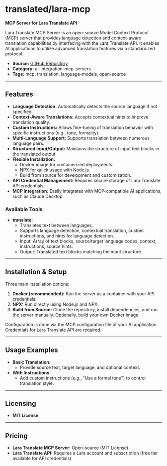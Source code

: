 # translated/lara-mcp

**MCP Server for Lara Translate API**

Lara Translate MCP Server is an open-source Model Context Protocol (MCP) server that provides language detection and context-aware translation capabilities by interfacing with the Lara Translate API. It enables AI applications to utilize advanced translation features via a standardized protocol.

- **Source:** [GitHub Repository](https://github.com/translated/lara-mcp)
- **Category:** ai-integration-mcp-servers
- **Tags:** mcp, translation, language-models, open-source

---

## Features

- **Language Detection:** Automatically detects the source language if not specified.
- **Context-Aware Translations:** Accepts contextual hints to improve translation quality.
- **Custom Instructions:** Allows fine-tuning of translation behavior with specific instructions (e.g., tone, formality).
- **Multi-Language Support:** Supports translation between numerous language pairs.
- **Structured Input/Output:** Maintains the structure of input text blocks in the translated output.
- **Flexible Installation:**
  - Docker image for containerized deployments.
  - NPX for quick usage with Node.js.
  - Build from source for development and customization.
- **API Credential Management:** Requires secure storage of Lara Translate API credentials.
- **MCP Integration:** Easily integrates with MCP-compatible AI applications, such as Claude Desktop.

### Available Tools
- **translate:**
  - Translates text between languages.
  - Supports language detection, contextual translation, custom instructions, and hints for language detection.
  - Input: Array of text blocks, source/target language codes, context, instructions, source hints.
  - Output: Translated text blocks matching the input structure.

---

## Installation & Setup

Three main installation options:
1. **Docker (recommended):** Run the server as a container with your API credentials.
2. **NPX:** Run directly using Node.js and NPX.
3. **Build from Source:** Clone the repository, install dependencies, and run the server manually. Optionally, build your own Docker image.

Configuration is done via the MCP configuration file of your AI application. Credentials for Lara Translate API are required.

---

## Usage Examples
- **Basic Translation:**
  - Provide source text, target language, and optional context.
- **With Instructions:**
  - Add custom instructions (e.g., "Use a formal tone") to control translation style.

---

## Licensing
- **MIT License**

---

## Pricing
- **Lara Translate MCP Server:** Open-source (MIT License)
- **Lara Translate API:** Requires a Lara account and subscription (free tier available for API credentials).